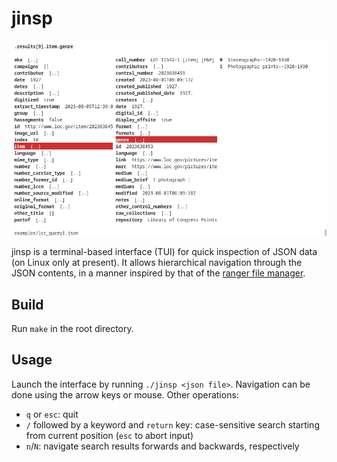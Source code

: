 # jinsp

![screenshot](assets/screenshot1.png)

jinsp is a terminal-based interface (TUI) for quick inspection of JSON data (on Linux only at present).
It allows hierarchical navigation through the JSON contents, in a manner inspired by that of the [ranger file manager](https://github.com/ranger/ranger).

## Build

Run `make` in the root directory.

## Usage

Launch the interface by running `./jinsp <json file>`.
Navigation can be done using the arrow keys or mouse.
Other operations:
* `q` or `esc`: quit
* `/` followed by a keyword and `return` key: case-sensitive search starting from current position (`esc` to abort input)
* `n`/`N`: navigate search results forwards and backwards, respectively

